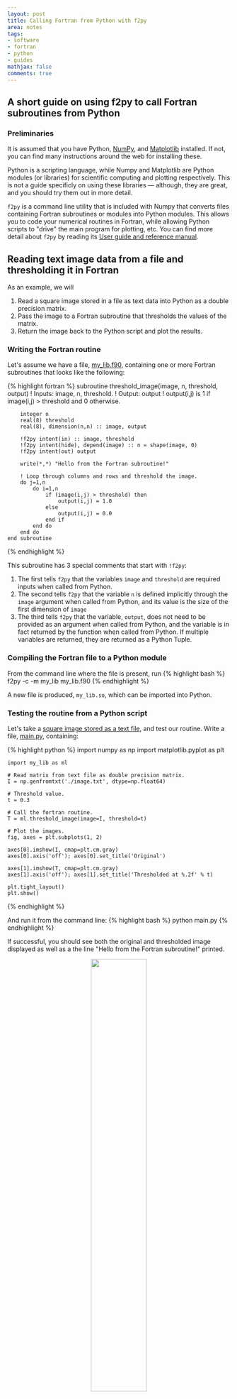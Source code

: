 ```yaml
---
layout: post
title: Calling Fortran from Python with f2py
area: notes
tags:
- software
- fortran
- python
- guides
mathjax: false
comments: true
---
```


## A short guide on using f2py to call Fortran subroutines from Python

### Preliminaries

It is assumed that you have Python, <a href="http://www.numpy.org/">NumPy</a>, and <a href="http://matplotlib.org/">Matplotlib</a> installed. If not, you can find many instructions around the web for installing these.

Python is a scripting language, while Numpy and Matplotlib are Python modules (or libraries) for scientific computing and plotting respectively. This is not a guide specificly on using these libraries &mdash; although, they are great, and you should try them out in more detail.

`f2py` is a command line utility that is included with Numpy that converts files containing Fortran subroutines or modules into Python modules. This allows you to code your numerical routines in Fortran, while allowing Python scripts to "drive" the main program for plotting, etc. You can find more detail about `f2py` by reading its <a href="https://docs.scipy.org/doc/numpy-dev/f2py/">User guide and reference manual</a>.

## Reading text image data from a file and thresholding it in Fortran

As an example, we will 

1. Read a square image stored in a file as text data into Python as a double precision matrix.
2. Pass the image to a Fortran subroutine that thresholds the values of the matrix.
3. Return the image back to the Python script and plot the results.

### Writing the Fortran routine

Let's assume we have a file, <a href="{{ site.baseurl }}/code/fortran/my_lib.f90">my_lib.f90</a>, containing one or more Fortran subroutines that looks like the following:

{% highlight fortran %}
    subroutine threshold_image(image, n, threshold, output)
        ! Inputs: image, n, threshold.
        ! Output: output
        !   output(i,j) is 1 if image(i,j) > threshold and 0 otherwise.

        integer n
        real(8) threshold
        real(8), dimension(n,n) :: image, output

        !f2py intent(in) :: image, threshold
        !f2py intent(hide), depend(image) :: n = shape(image, 0)
        !f2py intent(out) output

        write(*,*) "Hello from the Fortran subroutine!"

        ! Loop through columns and rows and threshold the image.
        do j=1,n
            do i=1,n
                if (image(i,j) > threshold) then
                    output(i,j) = 1.0
                else
                    output(i,j) = 0.0
                end if
            end do
        end do
    end subroutine
{% endhighlight %}

This subroutine has 3 special comments that start with `!f2py`:

<ol>
    <li>The first tells <code>f2py</code> that the variables <code>image</code> and <code>threshold</code> are required inputs when called from Python.</li>
    <li>The second tells <code>f2py</code> that the variable <code>n</code> is defined implicitly through the <code>image</code> argument when called from Python, and its value is the size of the first dimension of <code>image</code></li>
    <li>The third tells <code>f2py</code> that the variable, <code>output</code>, does not need to be provided as an argument when called from Python, and the variable is in fact returned by the function when called from Python. If multiple variables are returned, they are returned as a Python Tuple.</li>
</ol>

### Compiling the Fortran file to a Python module

From the command line where the file is present, run
{% highlight bash %}
    f2py -c -m my_lib my_lib.f90
{% endhighlight %}

A new file is produced, `my_lib.so`, which can be imported into Python.

### Testing the routine from a Python script

Let's take a <a href="{{ site.baseurl }}/images/image.txt">square image stored as a text file</a>, and test our routine. Write a file, <a href="{{ site.baseurl }}/code/py/f2py-image-main.py">main.py</a>, containing:

{% highlight python %}
    import numpy as np
    import matplotlib.pyplot as plt

    import my_lib as ml

    # Read matrix from text file as double precision matrix.
    I = np.genfromtxt('./image.txt', dtype=np.float64)

    # Threshold value.
    t = 0.3

    # Call the fortran routine.
    T = ml.threshold_image(image=I, threshold=t)

    # Plot the images.
    fig, axes = plt.subplots(1, 2)

    axes[0].imshow(I, cmap=plt.cm.gray)
    axes[0].axis('off'); axes[0].set_title('Original')

    axes[1].imshow(T, cmap=plt.cm.gray)
    axes[1].axis('off'); axes[1].set_title('Thresholded at %.2f' % t)

    plt.tight_layout()
    plt.show()
{% endhighlight %}

And run it from the command line:
{% highlight bash %}
    python main.py
{% endhighlight %}

If successful, you should see both the original and thresholded image displayed as well as a the line "Hello from the Fortran subroutine!" printed.

<div style="text-align: center"><img width="50%" height="50%" src="{{ site.baseurl }}/images/f2py-image-results.png"></div>
